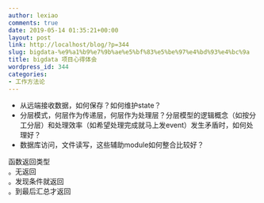 ```yaml
---
author: lexiao
comments: true
date: 2019-05-14 01:35:21+00:00
layout: post
link: http://localhost/blog/?p=344
slug: bigdata-%e9%a1%b9%e7%9b%ae%e5%bf%83%e5%be%97%e4%bd%93%e4%bc%9a
title: bigdata 项目心得体会
wordpress_id: 344
categories:
- 工作方法论
---
```


  * 从远端接收数据，如何保存？如何维护state？
  * 分层模式，何层作为传递层，何层作为处理层？分层模型的逻辑概念（如按分工分层）和处理效率（如希望处理完成就马上发event）发生矛盾时，如何处理好？
  * 数据库访问，文件读写，这些辅助module如何整合比较好？

  


  


  


函数返回类型  
。无返回  
。发现条件就返回  
。到最后汇总才返回
